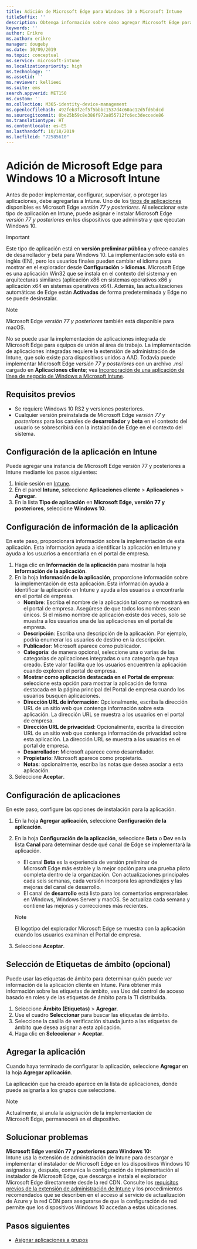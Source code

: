 ```yaml
---
title: Adición de Microsoft Edge para Windows 10 a Microsoft Intune
titleSuffix: ''
description: Obtenga información sobre cómo agregar Microsoft Edge para Windows a Microsoft Intune.
keywords: ''
author: Erikre
ms.author: erikre
manager: dougeby
ms.date: 10/09/2019
ms.topic: conceptual
ms.service: microsoft-intune
ms.localizationpriority: high
ms.technology: ''
ms.assetid: ''
ms.reviewer: kellieei
ms.suite: ems
search.appverid: MET150
ms.custom: ''
ms.collection: M365-identity-device-management
ms.openlocfilehash: 492feb3f2ef5f5bbbc1537d4c60ac12d5fd6bdcd
ms.sourcegitcommit: 0be25b59c8e386f972a855712fc6ec3deccede86
ms.translationtype: HT
ms.contentlocale: es-ES
ms.lasthandoff: 10/18/2019
ms.locfileid: "72585610"
---
```

# <a name="add-microsoft-edge-for-windows-10-to-microsoft-intune"></a>Adición de Microsoft Edge para Windows 10 a Microsoft Intune

Antes de poder implementar, configurar, supervisar, o proteger las aplicaciones, debe agregarlas a Intune. Uno de los [tipos de aplicaciones](~/apps/apps-add.md#app-types-in-microsoft-intune) disponibles es Microsoft Edge *versión 77 y posteriores*. Al seleccionar este tipo de aplicación en Intune, puede asignar e instalar Microsoft Edge *versión 77 y posteriores* en los dispositivos que administra y que ejecutan Windows 10.

> [!IMPORTANT]
> Este tipo de aplicación está en **versión preliminar pública** y ofrece canales de desarrollador y beta para Windows 10. La implementación solo está en inglés (EN), pero los usuarios finales pueden cambiar el idioma para mostrar en el explorador desde **Configuración** > **Idiomas**. Microsoft Edge es una aplicación Win32 que se instala en el contexto del sistema y en arquitecturas similares (aplicación x86 en sistemas operativos x86 y aplicación x64 en sistemas operativos x64). Además, las actualizaciones automáticas de Edge están **Activadas** de forma predeterminada y Edge no se puede desinstalar.

> [!NOTE]
> Microsoft Edge *versión 77 y posteriores* también está disponible para macOS.
> 
> No se puede usar la implementación de aplicaciones integrada de Microsoft Edge para equipos de unión al área de trabajo. La implementación de aplicaciones integradas requiere la extensión de administración de Intune, que solo existe para dispositivos unidos a AAD. Todavía puede implementar Microsoft Edge *versión 77 y posteriores* con un archivo *.msi* cargado en **Aplicaciones cliente**; vea [Incorporación de una aplicación de línea de negocio de Windows a Microsoft Intune](~/apps/lob-apps-windows.md).

## <a name="prerequisites"></a>Requisitos previos
- Se requiere Windows 10 RS2 y versiones posteriores.
- Cualquier versión preinstalada de Microsoft Edge *versión 77 y posteriores* para los canales de **desarrollador** y **beta** en el contexto del usuario se sobrescribirá con la instalación de Edge en el contexto del sistema.

## <a name="configure-the-app-in-intune"></a>Configuración de la aplicación en Intune
Puede agregar una instancia de Microsoft Edge versión 77 y posteriores a Intune mediante los pasos siguientes:

1. Inicie sesión en [Intune](https://go.microsoft.com/fwlink/?linkid=2090973).
2. En el panel **Intune**, seleccione **Aplicaciones cliente** > **Aplicaciones** > **Agregar**.
3. En la lista **Tipo de aplicación** en **Microsoft Edge, versión 77 y posteriores**, seleccione **Windows 10**.

## <a name="configure-app-information"></a>Configuración de información de la aplicación
En este paso, proporcionará información sobre la implementación de esta aplicación. Esta información ayuda a identificar la aplicación en Intune y ayuda a los usuarios a encontrarla en el portal de empresa.

1. Haga clic en **Información de la aplicación** para mostrar la hoja **Información de la aplicación**.
2. En la hoja **Información de la aplicación**, proporcione información sobre la implementación de esta aplicación. Esta información ayuda a identificar la aplicación en Intune y ayuda a los usuarios a encontrarla en el portal de empresa.
    - **Nombre**: Escriba el nombre de la aplicación tal como se mostrará en el portal de empresa. Asegúrese de que todos los nombres sean únicos. Si el mismo nombre de aplicación existe dos veces, solo se muestra a los usuarios una de las aplicaciones en el portal de empresa.
    - **Descripción**: Escriba una descripción de la aplicación. Por ejemplo, podría enumerar los usuarios de destino en la descripción.
    - **Publicador**: Microsoft aparece como publicador.
    - **Categoría**: de manera opcional, seleccione una o varias de las categorías de aplicaciones integradas o una categoría que haya creado. Este valor facilita que los usuarios encuentren la aplicación cuando exploren el portal de empresa.
    - **Mostrar como aplicación destacada en el Portal de empresa**: seleccione esta opción para mostrar la aplicación de forma destacada en la página principal del Portal de empresa cuando los usuarios busquen aplicaciones.
    - **Dirección URL de información**: Opcionalmente, escriba la dirección URL de un sitio web que contenga información sobre esta aplicación. La dirección URL se muestra a los usuarios en el portal de empresa.
    - **Dirección URL de privacidad**: Opcionalmente, escriba la dirección URL de un sitio web que contenga información de privacidad sobre esta aplicación. La dirección URL se muestra a los usuarios en el portal de empresa.
    - **Desarrollador**: Microsoft aparece como desarrollador.
    - **Propietario**: Microsoft aparece como propietario.
    - **Notas**: opcionalmente, escriba las notas que desea asociar a esta aplicación.
3. Seleccione **Aceptar**.

## <a name="configure-app-settings"></a>Configuración de aplicaciones
En este paso, configure las opciones de instalación para la aplicación.

1. En la hoja **Agregar aplicación**, seleccione **Configuración de la aplicación**.
2. En la hoja **Configuración de la aplicación**, seleccione **Beta** o **Dev** en la lista **Canal** para determinar desde qué canal de Edge se implementará la aplicación.
    - El canal **Beta** es la experiencia de versión preliminar de Microsoft Edge más estable y la mejor opción para una prueba piloto completa dentro de la organización. Con actualizaciones principales cada seis semanas, cada versión incorpora los aprendizajes y las mejoras del canal de desarrollo.
    - El canal de **desarrollo** está listo para los comentarios empresariales en Windows, Windows Server y macOS. Se actualiza cada semana y contiene las mejoras y correcciones más recientes.

    > [!NOTE]
    > El logotipo del explorador Microsoft Edge se muestra con la aplicación cuando los usuarios examinan el Portal de empresa.

3.  Seleccione **Aceptar**.

## <a name="select-scope-tags-optional"></a>Selección de Etiquetas de ámbito (opcional)
Puede usar las etiquetas de ámbito para determinar quién puede ver información de la aplicación cliente en Intune. Para obtener más información sobre las etiquetas de ámbito, vea Uso del control de acceso basado en roles y de las etiquetas de ámbito para la TI distribuida.
1.  Seleccione **Ámbito (Etiquetas)**  > **Agregar**.
2.  Use el cuadro **Seleccionar** para buscar las etiquetas de ámbito.
3.  Seleccione la casilla de verificación situada junto a las etiquetas de ámbito que desea asignar a esta aplicación.
4.  Haga clic en **Seleccionar** > **Aceptar**.

## <a name="add-the-app"></a>Agregar la aplicación
Cuando haya terminado de configurar la aplicación, seleccione **Agregar** en la hoja **Agregar aplicación**. 

La aplicación que ha creado aparece en la lista de aplicaciones, donde puede asignarla a los grupos que seleccione. 

> [!NOTE]
> Actualmente, si anula la asignación de la implementación de Microsoft Edge, permanecerá en el dispositivo.

## <a name="troubleshooting"></a>Solucionar problemas
**Microsoft Edge versión 77 y posteriores para Windows 10:**<br>
Intune usa la extensión de administración de Intune para descargar e implementar el instalador de Microsoft Edge en los dispositivos Windows 10 asignados y, después, comunica la configuración de implementación al instalador de Microsoft Edge, que descarga e instala el explorador Microsoft Edge directamente desde la red CDN. Consulte los [requisitos previos de la extensión de administración de Intune](~/apps/intune-management-extension.md#prerequisites) y los procedimientos recomendados que se describen en el acceso al servicio de actualización de Azure y la red CDN para asegurarse de que la configuración de red permite que los dispositivos Windows 10 accedan a estas ubicaciones.

## <a name="next-steps"></a>Pasos siguientes
- [Asignar aplicaciones a grupos](~/apps/apps-deploy.md)
